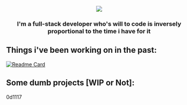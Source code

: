 <p align="center">
  <a href="https://github.com/DenverCoder1/readme-typing-svg"><img src="https://readme-typing-svg.herokuapp.com?color=%2336BCF7&width=430&lines=I+seriously+don't+know+what+to+put+here"></a>
  <h3  align="center">I'm a full-stack developer who's will to code is inversely proportional to the time i have for it</h3>
</p>

## Things i've been working on in the past:
[![Readme Card](https://github-readme-stats.vercel.app/api/pin/?username=daim0&repo=CTPBot&theme=react&bg_color=222730&hide_border=true&show_owner=true)](https://github.com/daim0/CTPBot)

## Some dumb projects [WIP or Not]:
0d1117
